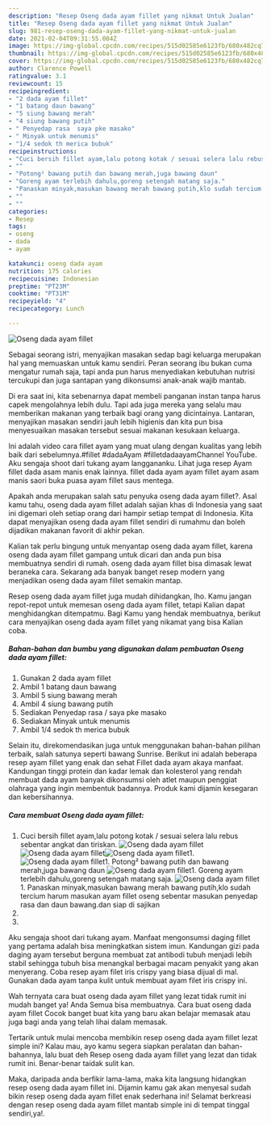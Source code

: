 ```yaml
---
description: "Resep Oseng dada ayam fillet yang nikmat Untuk Jualan"
title: "Resep Oseng dada ayam fillet yang nikmat Untuk Jualan"
slug: 981-resep-oseng-dada-ayam-fillet-yang-nikmat-untuk-jualan
date: 2021-02-04T09:31:55.084Z
image: https://img-global.cpcdn.com/recipes/515d02585e6123fb/680x482cq70/oseng-dada-ayam-fillet-foto-resep-utama.jpg
thumbnail: https://img-global.cpcdn.com/recipes/515d02585e6123fb/680x482cq70/oseng-dada-ayam-fillet-foto-resep-utama.jpg
cover: https://img-global.cpcdn.com/recipes/515d02585e6123fb/680x482cq70/oseng-dada-ayam-fillet-foto-resep-utama.jpg
author: Clarence Powell
ratingvalue: 3.1
reviewcount: 15
recipeingredient:
- "2 dada ayam fillet"
- "1 batang daun bawang"
- "5 siung bawang merah"
- "4 siung bawang putih"
- " Penyedap rasa  saya pke masako"
- " Minyak untuk menumis"
- "1/4 sedok th merica bubuk"
recipeinstructions:
- "Cuci bersih fillet ayam,lalu potong kotak / sesuai selera lalu rebus sebentar angkat dan tiriskan."
- ""
- "Potong² bawang putih dan bawang merah,juga bawang daun"
- "Goreng ayam terlebih dahulu,goreng setengah matang saja."
- "Panaskan minyak,masukan bawang merah bawang putih,klo sudah tercium harum masukan ayam fillet oseng sebentar masukan penyedap rasa dan daun bawang.dan siap di sajikan"
- ""
- ""
categories:
- Resep
tags:
- oseng
- dada
- ayam

katakunci: oseng dada ayam 
nutrition: 175 calories
recipecuisine: Indonesian
preptime: "PT23M"
cooktime: "PT31M"
recipeyield: "4"
recipecategory: Lunch

---
```



![Oseng dada ayam fillet](https://img-global.cpcdn.com/recipes/515d02585e6123fb/680x482cq70/oseng-dada-ayam-fillet-foto-resep-utama.jpg)

Sebagai seorang istri, menyajikan masakan sedap bagi keluarga merupakan hal yang memuaskan untuk kamu sendiri. Peran seorang ibu bukan cuma mengatur rumah saja, tapi anda pun harus menyediakan kebutuhan nutrisi tercukupi dan juga santapan yang dikonsumsi anak-anak wajib mantab.

Di era  saat ini, kita sebenarnya dapat membeli panganan instan tanpa harus capek mengolahnya lebih dulu. Tapi ada juga mereka yang selalu mau memberikan makanan yang terbaik bagi orang yang dicintainya. Lantaran, menyajikan masakan sendiri jauh lebih higienis dan kita pun bisa menyesuaikan masakan tersebut sesuai makanan kesukaan keluarga. 

Ini adalah video cara fillet ayam yang muat ulang dengan kualitas yang lebih baik dari sebelumnya.#fillet #dadaAyam #filletdadaayamChannel YouTube. Aku sengaja shoot dari tukang ayam langgananku. Lihat juga resep Ayam fillet dada asam manis enak lainnya. fillet dada ayam ayam fillet ayam asam manis saori buka puasa ayam fillet saus mentega.

Apakah anda merupakan salah satu penyuka oseng dada ayam fillet?. Asal kamu tahu, oseng dada ayam fillet adalah sajian khas di Indonesia yang saat ini digemari oleh setiap orang dari hampir setiap tempat di Indonesia. Kita dapat menyajikan oseng dada ayam fillet sendiri di rumahmu dan boleh dijadikan makanan favorit di akhir pekan.

Kalian tak perlu bingung untuk menyantap oseng dada ayam fillet, karena oseng dada ayam fillet gampang untuk dicari dan anda pun bisa membuatnya sendiri di rumah. oseng dada ayam fillet bisa dimasak lewat beraneka cara. Sekarang ada banyak banget resep modern yang menjadikan oseng dada ayam fillet semakin mantap.

Resep oseng dada ayam fillet juga mudah dihidangkan, lho. Kamu jangan repot-repot untuk memesan oseng dada ayam fillet, tetapi Kalian dapat menghidangkan ditempatmu. Bagi Kamu yang hendak membuatnya, berikut cara menyajikan oseng dada ayam fillet yang nikamat yang bisa Kalian coba.

<!--inarticleads1-->

##### Bahan-bahan dan bumbu yang digunakan dalam pembuatan Oseng dada ayam fillet:

1. Gunakan 2 dada ayam fillet
1. Ambil 1 batang daun bawang
1. Ambil 5 siung bawang merah
1. Ambil 4 siung bawang putih
1. Sediakan  Penyedap rasa / saya pke masako
1. Sediakan  Minyak untuk menumis
1. Ambil 1/4 sedok th merica bubuk


Selain itu, direkomendasikan juga untuk menggunakan bahan-bahan pilihan terbaik, salah satunya seperti bawang Sunrise. Berikut ini adalah beberapa resep ayam fillet yang enak dan sehat Fillet dada ayam akaya manfaat. Kandungan tinggi protein dan kadar lemak dan kolesterol yang rendah membuat dada ayam banyak dikonsumsi oleh atlet maupun penggiat olahraga yang ingin membentuk badannya. Produk kami dijamin kesegaran dan kebersihannya. 

<!--inarticleads2-->

##### Cara membuat Oseng dada ayam fillet:

1. Cuci bersih fillet ayam,lalu potong kotak / sesuai selera lalu rebus sebentar angkat dan tiriskan.
<img src="https://img-global.cpcdn.com/steps/a25edfe67cf1eeec/160x128cq70/oseng-dada-ayam-fillet-langkah-memasak-1-foto.jpg" alt="Oseng dada ayam fillet"><img src="https://img-global.cpcdn.com/steps/023514d92830e859/160x128cq70/oseng-dada-ayam-fillet-langkah-memasak-1-foto.jpg" alt="Oseng dada ayam fillet"><img src="https://img-global.cpcdn.com/steps/fe51189922196607/160x128cq70/oseng-dada-ayam-fillet-langkah-memasak-1-foto.jpg" alt="Oseng dada ayam fillet">1. 
<img src="https://img-global.cpcdn.com/steps/d922884a0d064299/160x128cq70/oseng-dada-ayam-fillet-langkah-memasak-2-foto.jpg" alt="Oseng dada ayam fillet">1. Potong² bawang putih dan bawang merah,juga bawang daun
<img src="https://img-global.cpcdn.com/steps/325e0145653e7413/160x128cq70/oseng-dada-ayam-fillet-langkah-memasak-3-foto.jpg" alt="Oseng dada ayam fillet">1. Goreng ayam terlebih dahulu,goreng setengah matang saja.
<img src="https://img-global.cpcdn.com/steps/40951113fe77905e/160x128cq70/oseng-dada-ayam-fillet-langkah-memasak-4-foto.jpg" alt="Oseng dada ayam fillet">1. Panaskan minyak,masukan bawang merah bawang putih,klo sudah tercium harum masukan ayam fillet oseng sebentar masukan penyedap rasa dan daun bawang.dan siap di sajikan
1. 
1. 


Aku sengaja shoot dari tukang ayam. Manfaat mengonsumsi daging fillet yang pertama adalah bisa meningkatkan sistem imun. Kandungan gizi pada daging ayam tersebut berguna membuat zat antibodi tubuh menjadi lebih stabil sehingga tubuh bisa menangkal berbagai macam penyakit yang akan menyerang. Coba resep ayam filet iris crispy yang biasa dijual di mal. Gunakan dada ayam tanpa kulit untuk membuat ayam filet iris crispy ini. 

Wah ternyata cara buat oseng dada ayam fillet yang lezat tidak rumit ini mudah banget ya! Anda Semua bisa membuatnya. Cara buat oseng dada ayam fillet Cocok banget buat kita yang baru akan belajar memasak atau juga bagi anda yang telah lihai dalam memasak.

Tertarik untuk mulai mencoba membikin resep oseng dada ayam fillet lezat simple ini? Kalau mau, ayo kamu segera siapkan peralatan dan bahan-bahannya, lalu buat deh Resep oseng dada ayam fillet yang lezat dan tidak rumit ini. Benar-benar taidak sulit kan. 

Maka, daripada anda berfikir lama-lama, maka kita langsung hidangkan resep oseng dada ayam fillet ini. Dijamin kamu gak akan menyesal sudah bikin resep oseng dada ayam fillet enak sederhana ini! Selamat berkreasi dengan resep oseng dada ayam fillet mantab simple ini di tempat tinggal sendiri,ya!.

